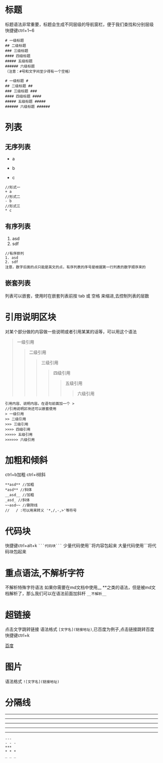 # 标题
标题语法非常重要，标题会生成不同层级的导航窗栏，便于我们查找和分别层级
快捷键ctrl+1~6
```
# 一级标题
## 二级标题
### 三级标题
#### 四级标题
##### 五级标题
###### 六级标题
（注意：#号和文字间至少得有一个空格）
```
```
# 一级标题 #
## 二级标题 ##
### 三级标题 ###
#### 四级标题 ####
##### 五级标题 #####
###### 六级标题 ######
```


# 列表
## 无序列表
+ a
- b
* c
```
//形式一
+ a
//形式二
- b
//形式三
* c
```
## 有序列表
1. asd
2. sdf
```
//有序排列
1. asd
2. sdf
注意，数字后面的点只能是英文的点，有序列表的序号是根据第一行列表的数字顺序来的
```
## 嵌套列表
列表可以嵌套，使用时在嵌套列表前按 tab 或 空格 来缩进,去控制列表的层数


# 引用说明区块
对某个部分做的内容做一些说明或者引用某某的话等，可以用这个语法
> 一级引用
>> 二级引用
>>> 三级引用
>>>> 四级引用
>>>>> 五级引用
>>>>>> 六级引用
```
引用内容、说明内容。在语句前面加一个 >
//引用说明区块还可以嵌套使用
> 一级引用
>> 二级引用
>>> 三级引用
>>>> 四级引用
>>>>> 五级引用
>>>>>> 六级引用
```


# 加粗和倾斜
ctrl+b加粗 ctrl+i倾斜
```
**asd** //加粗
*asd** //斜体
__asd__ //加粗
_asd_ //斜体
~~asd~~ //删除线
//   / :可以用来转义 '*,/,-,>'等符号
```


# 代码块
快捷键ctrl+alt+k
`` ```代码块``` ``
少量代码使用``将内容包起来
大量代码使用```将代码块包起来



# 重点语法,不解析字符
不解析特殊字符语法
如果你需要在md文档中使用__ **之类的语法，但是被md文档解析了，那么我们可以在语法前面加斜杆
``__不解析__``



# 超链接
点击文字跳转链接
语法格式 ``[文字名](链接地址)``,已百度为例子,点击链接跳转百度
快捷键ctrl+k

[百度](https://www.baidu.com/)


# 图片
语法格式 ``![文字名](链接地址)``


# 分隔线
---
- - - 
***
* * *
_ _ _
```
---
- - - 
***
* * *
_ _ _
```